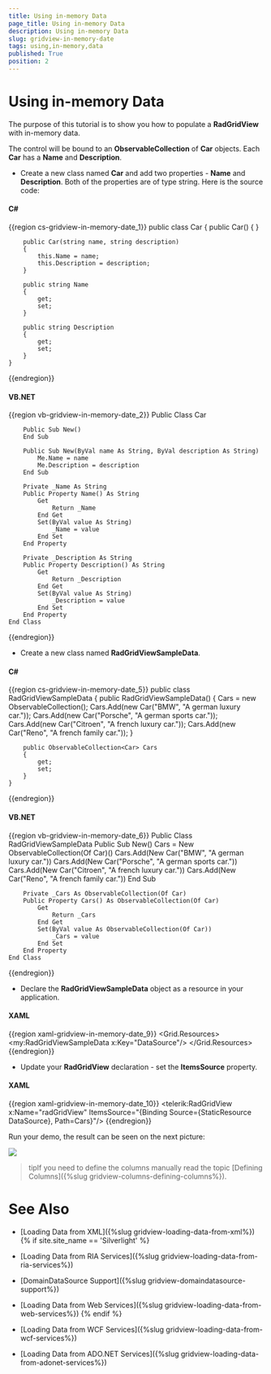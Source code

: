 ```yaml
---
title: Using in-memory Data
page_title: Using in-memory Data
description: Using in-memory Data
slug: gridview-in-memory-date
tags: using,in-memory,data
published: True
position: 2
---
```


# Using in-memory Data

The purpose of this tutorial is to show you how to populate a __RadGridView__ with in-memory data.

The control will be bound to an __ObservableCollection__ of __Car__ objects. Each __Car__ has a __Name__ and __Description__.

* Create a new class named __Car__ and add two properties - __Name__ and __Description__. Both of the properties are of type string. Here is the source code: 

#### __C#__

{{region cs-gridview-in-memory-date_1}}
	public class Car
	{
	    public Car()
	    {
	    }
	
	    public Car(string name, string description)
	    {
	        this.Name = name;
	        this.Description = description;
	    }
	
	    public string Name
	    {
	        get;
	        set;
	    }
	
	    public string Description
	    {
	        get;
	        set;
	    }
	}
{{endregion}}

#### __VB.NET__

{{region vb-gridview-in-memory-date_2}}
	Public Class Car
	
	    Public Sub New()
	    End Sub
	
	    Public Sub New(ByVal name As String, ByVal description As String)
	        Me.Name = name
	        Me.Description = description
	    End Sub
	
	    Private _Name As String
	    Public Property Name() As String
	        Get
	            Return _Name
	        End Get
	        Set(ByVal value As String)
	            _Name = value
	        End Set
	    End Property
	
	    Private _Description As String
	    Public Property Description() As String
	        Get
	            Return _Description
	        End Get
	        Set(ByVal value As String)
	            _Description = value
	        End Set
	    End Property
	End Class
{{endregion}}

* Create a new class named __RadGridViewSampleData__. 

#### __C#__

{{region cs-gridview-in-memory-date_5}}
	public class RadGridViewSampleData
	{
	    public RadGridViewSampleData()
	    {
	        Cars = new ObservableCollection<Car>();
	        Cars.Add(new Car("BMW", "A german luxury car."));
	        Cars.Add(new Car("Porsche", "A german sports car."));
	        Cars.Add(new Car("Citroen", "A french luxury car."));
	        Cars.Add(new Car("Reno", "A french family car."));
	    }
	
	    public ObservableCollection<Car> Cars
	    {
	        get;
	        set;
	    }
	}
{{endregion}}

#### __VB.NET__

{{region vb-gridview-in-memory-date_6}}
	Public Class RadGridViewSampleData
	    Public Sub New()
	        Cars = New ObservableCollection(Of Car)()
	        Cars.Add(New Car("BMW", "A german luxury car."))
	        Cars.Add(New Car("Porsche", "A german sports car."))
	        Cars.Add(New Car("Citroen", "A french luxury car."))
	        Cars.Add(New Car("Reno", "A french family car."))
	    End Sub
	
	    Private _Cars As ObservableCollection(Of Car)
	    Public Property Cars() As ObservableCollection(Of Car)
	        Get
	            Return _Cars
	        End Get
	        Set(ByVal value As ObservableCollection(Of Car))
	            _Cars = value
	        End Set
	    End Property
	End Class
{{endregion}}

* Declare the __RadGridViewSampleData__ object as a resource in your application. 

#### __XAML__

{{region xaml-gridview-in-memory-date_9}}
	<Grid.Resources>
	    <my:RadGridViewSampleData x:Key="DataSource"/>
	</Grid.Resources>
{{endregion}}

* Update your __RadGridView__ declaration - set the __ItemsSource__ property. 

#### __XAML__

{{region xaml-gridview-in-memory-date_10}}
	<telerik:RadGridView x:Name="radGridView" ItemsSource="{Binding Source={StaticResource DataSource}, Path=Cars}"/>
{{endregion}}

Run your demo, the result can be seen on the next picture:

![](images/RadGridView_PopulatingWithDataLoadFromInMemoryData_010.PNG)

>tipIf you need to define the columns manually read the topic [Defining Columns]({%slug gridview-columns-defining-columns%}).

# See Also

 * [Loading Data from XML]({%slug gridview-loading-data-from-xml%}) 
{% if site.site_name == 'Silverlight' %}

 * [Loading Data from RIA Services]({%slug gridview-loading-data-from-ria-services%})

 * [DomainDataSource Support]({%slug gridview-domaindatasource-support%})

 * [Loading Data from Web Services]({%slug gridview-loading-data-from-web-services%})
{% endif %}

 * [Loading Data from WCF Services]({%slug gridview-loading-data-from-wcf-services%})

 * [Loading Data from ADO.NET Services]({%slug gridview-loading-data-from-adonet-services%})

